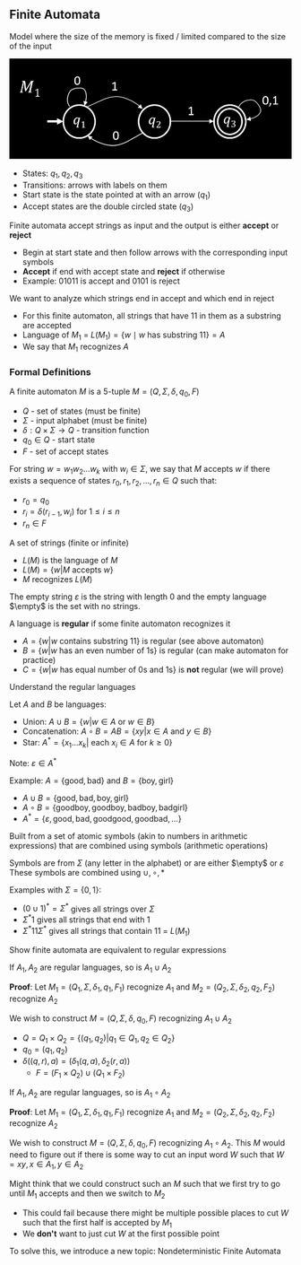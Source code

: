 ## Finite Automata

Model where the size of the memory is fixed / limited compared to the size of the input

![](img/finite-ex.png)

- States: $q_1, q_2, q_3$
- Transitions: arrows with labels on them
- Start state is the state pointed at with an arrow ($q_1$)
- Accept states are the double circled state ($q_3$)

Finite automata accept strings as input and the output is either **accept** or **reject**

- Begin at start state and then follow arrows with the corresponding input symbols
- **Accept** if end with accept state and **reject** if otherwise
- Example: $01011$ is accept and $0101$ is reject

We want to analyze which strings end in accept and which end in reject

- For this finite automaton, all strings that have $11$ in them as a substring are accepted
- Language of $M_1$ = $L(M_1) = \{w \mid w\text{ has substring } 11\} = A$
- We say that $M_1$ recognizes $A$

### Formal Definitions

<definition title="Finite Automata">

A finite automaton $M$ is a 5-tuple $M = (Q, \Sigma, \delta, q_0, F)$

- $Q$ - set of states (must be finite)
- $\Sigma$ - input alphabet (must be finite)
- $\delta: Q \times \Sigma \rightarrow Q$ - transition function
- $q_0 \in Q$ - start state
- $F$ - set of accept states

</definition>

For string $w = w_1w_2\dots w_k$ with $w_i \in \Sigma$, we say that $M$ accepts $w$ if there exists a sequence of states $r_0, r_1, r_2, \dots, r_n \in Q$ such that:

- $r_0 = q_0$
- $r_i = \delta(r_{i-1}, w_i)$ for $1 \leq i \leq n$
- $r_n \in F$

<definition title="Language">

A set of strings (finite or infinite)

- $L(M)$ is the language of $M$
- $L(M) = \{w | M \text{ accepts } w\}$
- $M$ recognizes $L(M)$

</definition>

The empty string $\varepsilon$ is the string with length $0$ and the empty language $\empty$ is the set with no strings.

<definition title="Regular Language">

A language is **regular** if some finite automaton recognizes it

- $A = \{w|w \text{ contains substring 11}\}$ is regular (see above automaton)
- $B = \{w|w \text{ has an even number of 1s}\}$ is regular (can make automaton for practice)
- $C = \{w|w \text{ has equal number of 0s and 1s}\}$ is **not** regular (we will prove)

</definition>

<info title="Goal">
Understand the regular languages

</info>

<definition title="Regular Operations">

Let $A$ and $B$ be languages:

- Union: $A \cup B = \{w|w \in A \text{ or } w \in B\}$
- Concatenation: $A \circ B = AB = \{xy|x \in A \text{ and } y\in B\}$
- Star: $A^* = \{x_1\dots x_k | \text{ each } x_i \in A \text{ for } k \geq 0\}$

Note: $\varepsilon \in A^*$

</definition>

Example: $A = \{\text{good}, \text{bad}\}$ and $B = \{\text{boy}, \text{girl}\}$

- $A \cup B = \{\text{good}, \text{bad}, \text{boy}, \text{girl}\}$
- $A \circ B = \{\text{goodboy}, \text{goodboy}, \text{badboy}, \text{badgirl}\}$
- $A^* = \{\varepsilon, \text{good}, \text{bad}, \text{goodgood}, \text{goodbad}, \dots\}$

<definition title="Regular Expressions">

Built from a set of atomic symbols (akin to numbers in arithmetic expressions) that are combined using symbols (arithmetic operations)

Symbols are from $\Sigma$ (any letter in the alphabet) or are either $\empty$ or $\varepsilon$
These symbols are combined using $\cup, \circ, *$

</definition>

Examples with $\Sigma = \{0, 1\}$:

- $(0 \cup 1)^* = \Sigma^*$ gives all strings over $\Sigma$
- $\Sigma^*1$ gives all strings that end with $1$
- $\Sigma^*11\Sigma^*$ gives all strings that contain $11$ = $L(M_1)$

<info title="Goal">

Show finite automata are equivalent to regular expressions

</info>

<proposition title="Closure under Union">

If $A_1, A_2$ are regular languages, so is $A_1 \cup A_2$

</proposition>

**Proof**:
Let $M_1 = (Q_1, \Sigma, \delta_1, q_1, F_1)$ recognize $A_1$ and $M_2 = (Q_2, \Sigma, \delta_2, q_2, F_2)$ recognize $A_2$

We wish to construct $M = (Q, \Sigma, \delta, q_0, F)$ recognizing $A_1 \cup A_2$

- $Q = Q_1 \times Q_2 = \{(q_1, q_2)|q_1 \in Q_1, q_2 \in Q_2\}$
- $q_0 = (q_1, q_2)$
- $\delta((q, r), a) = (\delta_1(q, a), \delta_2(r, a))$
  - $F = (F_1 \times Q_2) \cup (Q_1 \times F_2)$

<proposition title="Closure under Concatenation">

If $A_1, A_2$ are regular languages, so is $A_1 \circ A_2$

</proposition>

**Proof**:
Let $M_1 = (Q_1, \Sigma, \delta_1, q_1, F_1)$ recognize $A_1$ and $M_2 = (Q_2, \Sigma, \delta_2, q_2, F_2)$ recognize $A_2$

We wish to construct $M = (Q, \Sigma, \delta, q_0, F)$ recognizing $A_1 \circ A_2$. This $M$ would need to figure out if there is some way to cut an input word $W$ such that $W = xy, x \in A_1, y \in A_2$

Might think that we could construct such an $M$ such that we first try to go until $M_1$ accepts and then we switch to $M_2$

- This could fail because there might be multiple possible places to cut $W$ such that the first half is accepted by $M_1$
- We **don't** want to just cut $W$ at the first possible point

To solve this, we introduce a new topic: Nondeterministic Finite Automata
